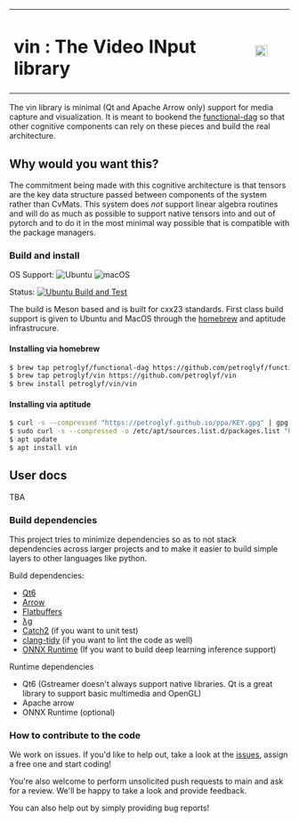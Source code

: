 <table style="border-collapse: collapse; border: none;" cellspacing="0" border="0px" cellpadding="0">
<tr>
  <td width=70%><h1>vin : The Video INput library</h1></td>
  <td><img src="https://github.com/petrogly-ph/vin/assets/3150543/2e1181e7-7a8a-466b-979c-ecb515c77722" width="40%" height="40%" align="right"></td>
</tr>
</table>


The vin library is minimal (Qt and Apache Arrow only) support for media capture and visualization. It is meant to bookend the [functional-dag](https://github.com/petrogly-ph/functional-dag/) so that other cognitive components can rely on these pieces and build the real architecture. 

## Why would you want this?
The commitment being made with this cognitive architecture is that tensors are the key data structure passed between components of the system rather than CvMats. This system does _not_ support linear algebra routines and will do as much as possible to support native tensors into and out of pytorch and to do it in the most minimal way possible that is compatible with the package managers. 

### Build and install
OS Support: ![Ubuntu](https://img.shields.io/badge/-Ubuntu-grey?logo=ubuntu) ![macOS](https://img.shields.io/badge/-macOS-grey?logo=macos)

Status: [![Ubuntu Build and Test](https://github.com/petroglyf/vin/actions/workflows/ubuntu-build.yml/badge.svg?branch=main)](https://github.com/petroglyf/vin/actions/workflows/ubuntu-build.yml?query=branch%3Amain)

The build is Meson based and is built for cxx23 standards. First class build support is given to Ubuntu and MacOS through the [homebrew](https://brew.sh/) and aptitude infrastrucure.

#### Installing via homebrew
```bash
$ brew tap petroglyf/functional-dag https://github.com/petroglyf/functional-dag
$ brew tap petroglyf/vin https://github.com/petroglyf/vin
$ brew install petroglyf/vin/vin
```

#### Installing via aptitude
```bash
$ curl -s --compressed "https://petroglyf.github.io/ppa/KEY.gpg" | gpg --dearmor | sudo tee /etc/apt/trusted.gpg.d/ppa.gpg >/dev/null
$ sudo curl -s --compressed -o /etc/apt/sources.list.d/packages.list "https://petroglyf.github.io/ppa/packages.list"
$ apt update
$ apt install vin
```
## User docs
TBA

### Build dependencies
This project tries to minimize dependencies so as to not stack dependencies across larger projects and to make it easier to build simple layers to other languages like python. 


Build dependencies:
* [Qt6](https://www.qt.io/product/qt6)
* [Arrow](https://arrow.apache.org/)
* [Flatbuffers](https://flatbuffers.dev/)
* [λg](https://github.com/petroglyf/functional-dag)
* [Catch2](https://github.com/catchorg/Catch2) (if you want to unit test)
* [clang-tidy](https://clang.llvm.org/extra/clang-tidy/) (if you want to lint the code as well)
* [ONNX Runtime](https://onnxruntime.ai/) (If you want to build deep learning inference support)

Runtime dependencies
* Qt6 (Gstreamer doesn't always support native libraries. Qt is a great library to support basic multimedia and OpenGL)
* Apache arrow
* ONNX Runtime (optional)

### How to contribute to the code
We work on issues. If you'd like to help out, take a look at the [issues](https://github.com/petrogly-ph/vin/issues), assign a free one and start coding! 

You're also welcome to perform unsolicited push requests to main and ask for a review. We'll be happy to take a look and provide feedback.

You can also help out by simply providing bug reports! 
